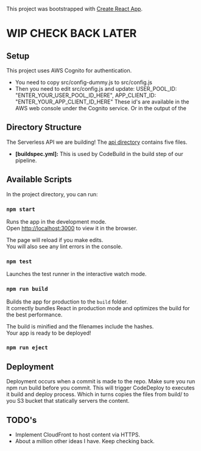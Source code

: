 This project was bootstrapped with [Create React App](https://github.com/facebookincubator/create-react-app).

# WIP CHECK BACK LATER

## Setup

This project uses AWS Cognito for authentication.
- You need to copy src/config-dummy.js to src/config.js
- Then you need to edit src/config.js and update:
  USER_POOL_ID: "ENTER_YOUR_USER_POOL_ID_HERE",
  APP_CLIENT_ID: "ENTER_YOUR_APP_CLIENT_ID_HERE"
These id's are available in the AWS web console under the Cognito service.
Or in the output of the

## Directory Structure
The Serverless API we are building! The [api directory](api/) contains five files.

- **[buildspec.yml]:** This is used by CodeBuild in the build step of our pipeline.

## Available Scripts

In the project directory, you can run:

### `npm start`

Runs the app in the development mode.<br>
Open [http://localhost:3000](http://localhost:3000) to view it in the browser.

The page will reload if you make edits.<br>
You will also see any lint errors in the console.

### `npm test`

Launches the test runner in the interactive watch mode.<br>

### `npm run build`

Builds the app for production to the `build` folder.<br>
It correctly bundles React in production mode and optimizes the build for the best performance.

The build is minified and the filenames include the hashes.<br>
Your app is ready to be deployed!

### `npm run eject`

## Deployment

Deployment occurs when a commit is made to the repo. Make sure you run npm run build before you commit.
This will trigger CodeDeploy to executes it build and deploy process. Which in turns copies the files from build/ to you S3 bucket that statically servers the content.

## TODO's

- Implement CloudFront to host content via HTTPS.
- About a million other ideas I have. Keep checking back.
